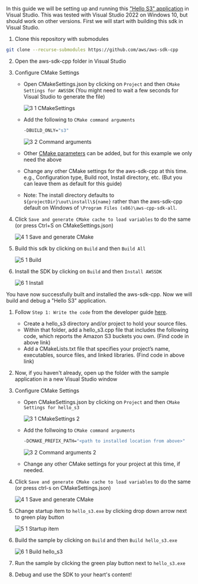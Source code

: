 In this guide we will be setting up and running this ["Hello S3" application](https://docs.aws.amazon.com/sdk-for-cpp/v1/developer-guide/build-cmake.html) in Visual Studio. This was tested with Visual Studio 2022 on Windows 10, but should work on other versions. First we will start with building this sdk in Visual Studio.

1. Clone this repository with submodules
  ```sh
  git clone --recurse-submodules https://github.com/aws/aws-sdk-cpp
  ```
2. Open the aws-sdk-cpp folder in Visual Studio
3. Configure CMake Settings
   - Open CMakeSettings.json by clicking on `Project` and then `CMake Settings for AWSSDK` (You might need to wait a few seconds for Visual Studio to generate the file)
     
      ![3 1 CMakeSettings](https://github.com/aws/aws-sdk-cpp/assets/5644066/c8e817c7-6819-4b6b-8c42-4370fb896b6e)

   - Add the following to `CMake command arguments`
      ```sh
      -DBUILD_ONLY="s3"
      ```

      ![3 2 Command arguments](https://github.com/aws/aws-sdk-cpp/assets/5644066/59ea6e46-4e3c-452e-bf88-d790af8f2e7d)

   - Other [CMake parameters](https://github.com/aws/aws-sdk-cpp/blob/main/docs/CMake_Parameters.md) can be added, but for this example we only need the above
   - Change any other CMake settings for the aws-sdk-cpp at this time. e.g., Configuration type, Build root, Install directory, etc. (But you can leave them as default for this guide)
   - Note: The install directory defaults to `${projectDir}\out\install\${name}` rather than the aws-sdk-cpp default on Windows of `\Program Files (x86)\aws-cpp-sdk-all`.
4. Click `Save and generate CMake cache to load variables` to do the same (or press Ctrl+S on CMakeSettings.json)

    ![4 1 Save and generate CMake](https://github.com/aws/aws-sdk-cpp/assets/5644066/26385400-4448-42de-9022-8e317f999b7f)

5. Build this sdk by clicking on `Build` and then `Build All`

    ![5 1 Build](https://github.com/aws/aws-sdk-cpp/assets/5644066/5812ad57-dc84-424d-8ec2-ac58853fb229)

6. Install the SDK by clicking on `Build` and then `Install AWSSDK`

    ![6 1 Install](https://github.com/aws/aws-sdk-cpp/assets/5644066/66345cad-5ba7-4c44-8b82-0ca717b279c5)


You have now successfully built and installed the aws-sdk-cpp. Now we will build and debug a "Hello S3" application.

1. Follow `Step 1: Write the code` from the developer guide [here](https://docs.aws.amazon.com/sdk-for-cpp/v1/developer-guide/build-cmake.html).
   - Create a hello_s3 directory and/or project to hold your source files.
   - Within that folder, add a hello_s3.cpp file that includes the following code, which reports the Amazon S3 buckets you own. (Find code in above link)
   - Add a CMakeLists.txt file that specifies your project’s name, executables, source files, and linked libraries. (Find code in above link)
2. Now, if you haven't already, open up the folder with the sample application in a new Visual Studio window
3. Configure CMake Settings
    - Open CMakeSettings.json by clicking on `Project` and then `CMake Settings for hello_s3`
  
       ![3 1 CMakeSettings 2](https://github.com/aws/aws-sdk-cpp/assets/5644066/d8bb3753-1d7f-4d6b-851d-7648f54f5098)

    - Add the follwoing to `CMake command arguments`
      ```sh
      -DCMAKE_PREFIX_PATH="<path to installed location from above>"
      ```
      ![3 2 Command arguments 2](https://github.com/aws/aws-sdk-cpp/assets/5644066/84975cc5-1c71-4846-bed1-d3d206554c47)

   - Change any other CMake settings for your project at this time, if needed.
4. Click `Save and generate CMake cache to load variables` to do the same (or press ctrl-s on CMakeSettings.json)

    ![4 1 Save and generate CMake](https://github.com/aws/aws-sdk-cpp/assets/5644066/fe021159-f797-430d-8554-3c33e37f8f1b)

5. Change startup item to `hello_s3.exe` by clicking drop down arrow next to green play button

    ![5 1 Startup item](https://github.com/aws/aws-sdk-cpp/assets/5644066/8a866b76-19db-4c0e-901e-2b7be8548710)
  
  
6. Build the sample by clicking on `Build` and then `Build hello_s3.exe`

    ![6 1 Build hello_s3](https://github.com/aws/aws-sdk-cpp/assets/5644066/87cabc53-3c86-42c4-b65d-5317a0c6e519)
   
7. Run the sample by clicking the green play button next to `hello_s3.exe`
8. Debug and use the SDK to your heart's content!
